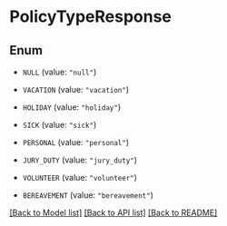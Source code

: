 # PolicyTypeResponse

## Enum


* `NULL` (value: `"null"`)

* `VACATION` (value: `"vacation"`)

* `HOLIDAY` (value: `"holiday"`)

* `SICK` (value: `"sick"`)

* `PERSONAL` (value: `"personal"`)

* `JURY_DUTY` (value: `"jury_duty"`)

* `VOLUNTEER` (value: `"volunteer"`)

* `BEREAVEMENT` (value: `"bereavement"`)


[[Back to Model list]](../README.md#documentation-for-models) [[Back to API list]](../README.md#documentation-for-api-endpoints) [[Back to README]](../README.md)


